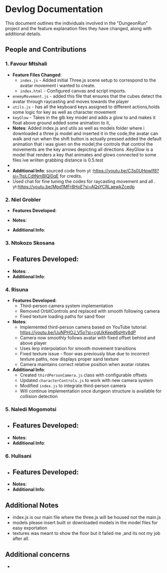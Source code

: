 # Devlog Documentation

This document outlines the individuals involved in the "DungeonRun" project and the feature explanation files they have changed, along with additional details.

## People and Contributions

### 1. Favour Mtshali
- **Feature Files Changed**:
  - `index.js` - Added initial Three.js scene setup to correspond to the avatar movement i wanted to create.
  - `index.html` - Configured canvas and script imports.
- `enemyMovement.js` - added this file that ensures that the cubes detect the avatar through raycasting and moves towards the player
- `utils.js` - has all the keyboard keys assigned to different actions,holds some logic for key as well as character movement
- `keyGlow` - Takes in the glb key model and adds a glow to and makes it float above ground added some animation to it,
- **Notes**: Added index.js and utils as well as models folder where i downloaded a three js model and inserted it in the code,the avatar can walk and run when the shift button is actually pressed added the default animation that i was given on the model,the controls that control the movements are the key arrows depicting all directions .KeyGlow is a model that renders a key that animates and glows connected to some files ive wriiten grabbing distance is 0.5.test
- 
- **Additional Info**: sourced code from yt :https://youtu.be/C3s0UHpwlf8?si=TtpLCdtNmBIQl0qE for credits.
- Used chat for fine tuning the codes for raycasting movement and all . yt:https://youtu.be/Mpd1MFr8HoE?si=AQsYCRLaewkZcedp

### 2. Niel Grobler
- **Features Developed**:
  
- **Notes**: 
- **Additional Info**: 

### 3. Ntokozo Skosana
- **Features Developed**:
  - 
- **Notes**: .
- **Additional Info**: 

### 4. Risuna 
- **Features Developed**:
  - Third-person camera system implementation
  - Removed OrbitControls and replaced with smooth following camera
  - Fixed texture loading paths for sand floor
- **Notes**: 
  - Implemented third-person camera based on YouTube tutorial: https://youtu.be/UuNPHOJ_V5o?si=cgUkKepd6sHty8dP
  - Camera now smoothly follows avatar with fixed offset behind and above player
  - Uses lerp interpolation for smooth movement transitions
  - Fixed texture issue - floor was previously blue due to incorrect texture paths, now displays proper sand texture
  - Camera maintains correct relative position when avatar rotates
- **Additional Info**: 
  - Created `thirdPersonCamera.js` class with configurable offsets
  - Updated `characterControls.js` to work with new camera system
  - Modified `index.js` to integrate third-person camera
  - Will continue implementation once dungeon structure is available for collision detection 

### 5. Naledi Mogomotsi
- **Features Developed**:
  - 
- **Notes**: 
- **Additional Info**: 

### 6. Hulisani
- **Features Developed**:
  - 
- **Notes**: 
- **Additional Info**: 

## Additional Notes
- index.js is our main file where the three.js will be housed not the main.js
- models please insert built or downloaded models in the model files for easy exportation
- textures was meant to show the floor but it failed me ,and its not my job after all.

## Additional concerns
- 
